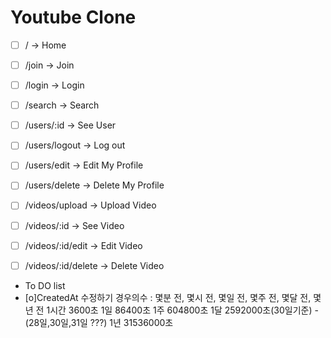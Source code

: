 # Youtube Clone

- [ ] / -> Home
- [ ] /join -> Join
- [ ] /login -> Login
- [ ] /search -> Search

- [ ] /users/:id -> See User
- [ ] /users/logout -> Log out
- [ ] /users/edit -> Edit My Profile
- [ ] /users/delete -> Delete My Profile

- [ ] /videos/upload -> Upload Video
- [ ] /videos/:id -> See Video
- [ ] /videos/:id/edit -> Edit Video
- [ ] /videos/:id/delete -> Delete Video

- To DO list
- [o]CreatedAt 수정하기
  경우의수 : 몇분 전, 몇시 전, 몇일 전, 몇주 전, 몇달 전, 몇년 전
  1시간 3600초
  1일 86400초
  1주 604800초
  1달 2592000초(30일기준) - (28일,30일,31일 ???)
  1년 31536000초

